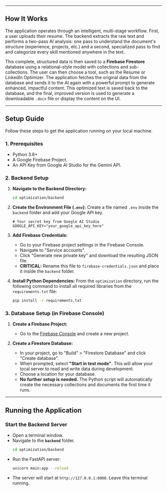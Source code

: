 
---

## How It Works

The application operates through an intelligent, multi-stage workflow. First, a user uploads their resume. The backend extracts the raw text and performs a two-pass AI analysis: one pass to understand the document's structure (experience, projects, etc.) and a second, specialized pass to find and categorize every skill mentioned anywhere in the text.

This complete, structured data is then saved to a **Firebase Firestore** database using a relational-style model with collections and sub-collections. The user can then choose a tool, such as the Resume or LinkedIn Optimizer. The application fetches the original data from the database and sends it to the AI again with a powerful prompt to generate enhanced, impactful content. This optimized text is saved back to the database, and the final, improved version is used to generate a downloadable `.docx` file or display the content on the UI.

---

## Setup Guide

Follow these steps to get the application running on your local machine.

### 1. Prerequisites

-   Python 3.8+
-   A Google Firebase Project.
-   An API Key from Google AI Studio for the Gemini API.

### 2. Backend Setup

1.  **Navigate to the Backend Directory:**
    ```bash
    cd optimization/backend
    ```

2.  **Create the Environment File (`.env`):**
    Create a file named `.env` inside the `backend` folder and add your Google API key.

    ```env
    # Your secret key from Google AI Studio
    GOOGLE_API_KEY="your_google_api_key_here"
    ```

3.  **Add Firebase Credentials:**
    -   Go to your Firebase project settings in the Firebase Console.
    -   Navigate to "Service accounts".
    -   Click "Generate new private key" and download the resulting JSON file.
    -   **CRITICAL:** Rename this file to `firebase-credentials.json` and place it inside the `backend` folder.

4.  **Install Python Dependencies:**
    From the `optimization` directory, run the following command to install all required libraries from the `requirements.txt` file:
    ```bash
    pip install -r requirements.txt
    ```

### 3. Database Setup (in Firebase Console)

1.  **Create a Firebase Project:**
    -   Go to the [Firebase Console](https://console.firebase.google.com/) and create a new project.

2.  **Create a Firestore Database:**
    -   In your project, go to "Build" > "Firestore Database" and click "Create database".
    -   When prompted, select **"Start in test mode"**. This will allow your local server to read and write data during development.
    -   Choose a location for your database.
    -   **No further setup is needed.** The Python script will automatically create the necessary collections and documents the first time it runs.

---

## Running the Application

### Start the Backend Server

-   Open a terminal window.
-   Navigate to the **`backend`** folder.
    ```bash
    cd optimization/backend
    ```
-   Run the FastAPI server:
    ```bash
    uvicorn main:app --reload
    ```
-   The server will start at `http://127.0.0.1:8000`. Leave this terminal running.
